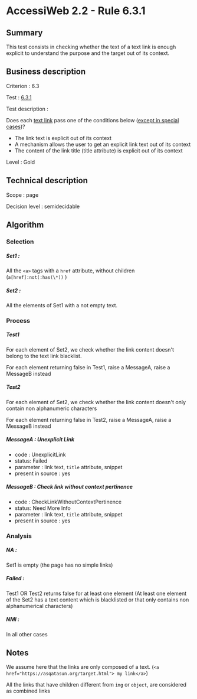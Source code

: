 # AccessiWeb 2.2 - Rule 6.3.1

## Summary

This test consists in checking whether the text of a text link is enough explicit to understand the purpose and the target out of its context.

## Business description

Criterion : 6.3

Test : [6.3.1](http://accessiweb.org/index.php/accessiweb-22-english-version.html#test-6-3-1)

Test description :

Does each [text link](http://accessiweb.org/index.php/glossary-76.html#mLienTexte) pass one of the conditions below ([except in special cases](http://accessiweb.org/index.php/glossary-76.html#cpCrit6- "Special cases for criterion 6.3"))?

-   The link text is explicit out of its context
-   A mechanism allows the user to get an explicit link text out of its context
-   The content of the link title (title attribute) is explicit out of its context

Level : Gold

## Technical description

Scope : page

Decision level :
semidecidable

## Algorithm

### Selection

##### **Set1 :**

All the `<a>` tags with a `href` attribute, without children (`a[href]:not(:has(\*))` )

##### **Set2 :**

All the elements of Set1 with a not empty text.

### Process

##### Test1

For each element of Set2, we check whether the link content doesn't belong to the text link blacklist.

For each element returning false in Test1, raise a MessageA, raise a MessageB instead

##### Test2

For each element of Set2, we check whether the link content doesn't only contain non alphanumeric characters

For each element returning false in Test2, raise a MessageA, raise a MessageB instead

##### MessageA : Unexplicit Link

-   code : UnexplicitLink
-   status: Failed
-   parameter : link text, `title` attribute, snippet
-   present in source : yes

##### MessageB : Check link without context pertinence

-   code : CheckLinkWithoutContextPertinence
-   status: Need More Info
-   parameter : link text, `title` attribute, snippet
-   present in source : yes

### Analysis

##### **NA :**

Set1 is empty (the page has no simple links)

##### **Failed :**

Test1 OR Test2 returns false for at least one element (At least one element of the Set2 has a text content which is blacklisted or that only contains non alphanumerical characters)

##### **NMI :**

In all other cases

## Notes

We assume here that the links are only composed of a text. (`<a href="https://asqatasun.org/target.html"> my link</a>`)

All the links that have children different from `img` or `object`, are considered as combined links
